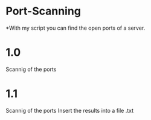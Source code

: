 # Port-Scanning
*With my script you can find the open ports of a server.

# 1.0
Scannig of the ports 

# 1.1 
Scannig of the ports
Insert the results into a file .txt

